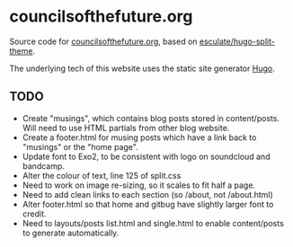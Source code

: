 # councilsofthefuture.org
Source code for [councilsofthefuture.org](https://www.councilsofthefuture.org/), based on [esculate/hugo-split-theme](https://github.com/escalate/hugo-split-theme).

The underlying tech of this website uses the static site generator [Hugo](https://gohugo.io/).

## TODO
- Create "musings", which contains blog posts stored in content/posts. Will need to use HTML partials from other blog website.
- Create a footer.html for musing posts which have a link back to "musings" or the "home page".
- Update font to Exo2, to be consistent with logo on soundcloud and bandcamp.
- Alter the colour of text, line 125 of split.css
- Need to work on image re-sizing, so it scales to fit half a page.
- Need to add clean links to each section (so /about, not /about.html)
- Alter footer.html so that home and gitbug have slightly larger font to credit.
- Need to layouts/posts list.html and single.html to enable content/posts to generate automatically.